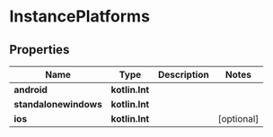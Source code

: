 
# InstancePlatforms

## Properties
Name | Type | Description | Notes
------------ | ------------- | ------------- | -------------
**android** | **kotlin.Int** |  | 
**standalonewindows** | **kotlin.Int** |  | 
**ios** | **kotlin.Int** |  |  [optional]




